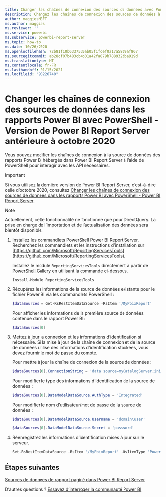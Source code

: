 ```yaml
---
title: Changer les chaînes de connexion des sources de données avec PowerShell - Version de Power BI Report Server antérieure à octobre 2020
description: Changez les chaînes de connexion des sources de données à l’aide des API PowerShell - Version de Power BI Report Server antérieure à octobre 2020.
author: maggiesMSFT
ms.author: maggies
ms.reviewer: ''
ms.service: powerbi
ms.subservice: powerbi-report-server
ms.topic: how-to
ms.date: 10/26/2020
ms.openlocfilehash: 72b81f10b6337530ab05f1fcef0a17a5869af867
ms.sourcegitcommit: ab28cf07b483cb4b01a42fa879b788932bba919d
ms.translationtype: HT
ms.contentlocale: fr-FR
ms.lasthandoff: 01/15/2021
ms.locfileid: "98226740"
---
```

# <a name="change-data-source-connection-strings-in-power-bi-reports-with-powershell---power-bi-report-server-pre-october-2020"></a>Changer les chaînes de connexion des sources de données dans les rapports Power BI avec PowerShell - Version de Power BI Report Server antérieure à octobre 2020


Vous pouvez modifier les chaînes de connexion à la source de données des rapports Power BI hébergés dans Power BI Report Server à l’aide de PowerShell pour interagir avec les API nécessaires. 

> [!IMPORTANT]
> Si vous utilisez la dernière version de Power BI Report Server, c’est-à-dire celle d’octobre 2020, consultez [Changer les chaînes de connexion des sources de données dans les rapports Power BI avec PowerShell - Power BI Report Server](connect-data-source-apis.md).

> [!NOTE]
> Actuellement, cette fonctionnalité ne fonctionne que pour DirectQuery. La prise en charge de l’importation et de l’actualisation des données sera bientôt disponible.

1. Installez les commandlets PowerShell Power BI Report Server. Recherchez les commandlets et les instructions d’installation sur [https://github.com/Microsoft/ReportingServicesTools](https://github.com/Microsoft/ReportingServicesTools). 

    Installez le module `ReportingServicesTools` directement à partir de [PowerShell Gallery](https://www.powershellgallery.com/packages/ReportingServicesTools/) en utilisant la commande ci-dessous.

    ```powershell
    Install-Module ReportingServicesTools
    ```

2. Récupérez les informations de la source de données existante pour le fichier Power BI via les commandlets PowerShell :

    ```powershell
    $dataSources = Get-RsRestItemDataSource -RsItem '/MyPbixReport'
    ```

    Pour afficher les informations de la première source de données contenue dans le rapport Power BI : 

    ```powershell
    $dataSources[0]
    ```

3. Mettez à jour la connexion et les informations d’identification si nécessaire. Si la mise à jour de la chaîne de connexion et de la source de données utilise des informations d’identification stockées, vous devez fournir le mot de passe du compte. 

    Pour mettre à jour la chaîne de connexion de la source de données :

    ```powershell
    $dataSources[0].ConnectionString = 'data source=myCatalogServer;initial catalog=ReportServer;persist security info=False' 
    ```

    Pour modifier le type des informations d’identification de la source de données :

    ```powershell
    $dataSources[0].DataModelDataSource.AuthType = 'Integrated'
    ```

    Pour modifier le nom d’utilisateur/mot de passe de la source de données :

    ```powershell
    $dataSources[0].DataModelDataSource.Username = 'domain\user'
    ```
    ```powershell
    $dataSources[0].DataModelDataSource.Secret = 'password'
    ```

4. Réenregistrez les informations d’identification mises à jour sur le serveur.

    ```powershell
    Set-RsRestItemDataSource -RsItem '/MyPbixReport' -RsItemType 'PowerBIReport' -DataSources $dataSources
    ```

## <a name="next-steps"></a>Étapes suivantes

[Sources de données de rapport paginé dans Power BI Report Server](connect-data-sources.md) 

D’autres questions ? [Essayez d’interroger la communauté Power BI](https://community.powerbi.com/)
